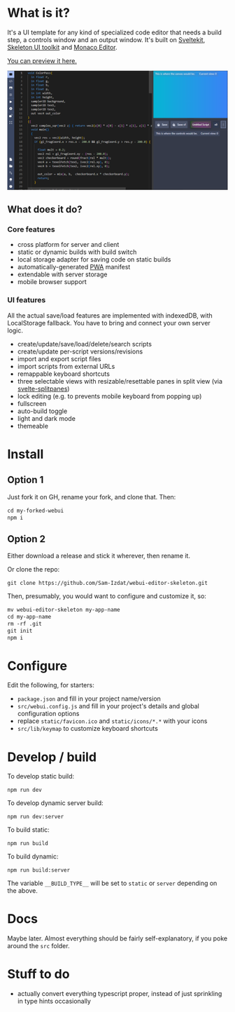# What is it?

It's a UI template for any kind of specialized code editor that needs a build step, a controls window and an output window. 
It's built on [Sveltekit](https://svelte.dev/), [Skeleton UI toolkit](https://www.skeleton.dev/) and [Monaco Editor](https://microsoft.github.io/monaco-editor/).

[You can preview it here.](https://sam-izdat.github.io/webui-editor-skeleton/)

![screenshot](./doc/images/screenshot1.png)

## What does it do?

### Core features

- cross platform for server and client
- static or dynamic builds with build switch
- local storage adapter for saving code on static builds
- automatically-generated [PWA](https://developer.mozilla.org/en-US/docs/Web/Progressive_web_apps) manifest
- extendable with server storage
- mobile browser support

### UI features

All the actual save/load features are implemented with indexedDB, with LocalStorage fallback. 
You have to bring and connect your own server logic.

- create/update/save/load/delete/search scripts
- create/update per-script versions/revisions
- import and export script files
- import scripts from external URLs
- remappable keyboard shortcuts
- three selectable views with resizable/resettable panes in split view (via [svelte-splitpanes](https://github.com/orefalo/svelte-splitpanes))
- lock editing (e.g. to prevents mobile keyboard from popping up)
- fullscreen
- auto-build toggle
- light and dark mode
- themeable

# Install

## Option 1

Just fork it on GH, rename your fork, and clone that. Then:

```
cd my-forked-webui
npm i
```

## Option 2

Either download a release and stick it wherever, then rename it.

Or clone the repo:

```
git clone https://github.com/Sam-Izdat/webui-editor-skeleton.git
```

Then, presumably, you would want to configure and customize it, so:

```
mv webui-editor-skeleton my-app-name
cd my-app-name
rm -rf .git
git init
npm i
```

# Configure

Edit the following, for starters:

- `package.json` and fill in your project name/version
- `src/webui.config.js` and fill in your project's details and global configuration options
- replace `static/favicon.ico` and `static/icons/*.*` with your icons
- `src/lib/keymap` to customize keyboard shortcuts


# Develop / build

To develop static build:
```
npm run dev
```
To develop dynamic server build:
```
npm run dev:server
```
To build static:
```
npm run build
```
To build dynamic:
```
npm run build:server
```

The variable `__BUILD_TYPE__` will be set to `static` or `server` depending on the above.

# Docs

Maybe later. Almost everything should be fairly self-explanatory, if you poke around the `src` folder.

# Stuff to do

- actually convert everything typescript proper, instead of just sprinkling in type hints occasionally